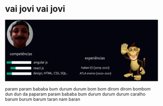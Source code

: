 # vai jovi vai jovi

![capa github](https://github.com/caiotheodoro/caiotheodoro/blob/main/images/eee_2.gif) 



param param bababa bum durum durum bom bom dirom dirom  bombom  dun dun da  paparam param bababa bum durum durum durum caralho barum burum barum  taran nam baran


